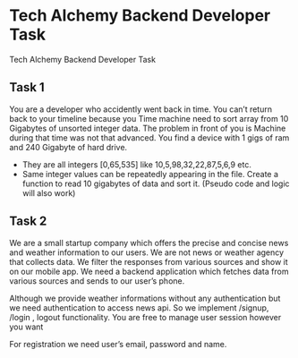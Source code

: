 # Tech Alchemy Backend Developer Task
Tech Alchemy Backend Developer Task


## Task 1
You are a developer who accidently went back in time. You can’t return back to your timeline
because you Time machine need to sort array from 10 Gigabytes of unsorted integer data. The
problem in front of you is Machine during that time was not that advanced. You find a device with 1
gigs of ram and 240 Gigabyte of hard drive.
- They are all integers [0,65,535] like 10,5,98,32,22,87,5,6,9 etc.
- Same integer values can be repeatedly appearing in the file.
Create a function to read 10 gigabytes of data and sort it. (Pseudo code and logic will also work)

## Task 2
We are a small startup company which offers the precise and concise news and weather information
to our users. We are not news or weather agency that collects data. We filter the responses from
various sources and show it on our mobile app. We need a backend application which fetches data
from various sources and sends to our user’s phone.


Although we provide weather informations without any authentication but we need authentication
to access news api.
So we implement /signup, /login , logout functionality. You are free to manage user session however
you want

For registration we need user’s email, password and name.
